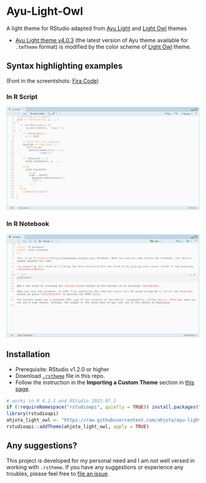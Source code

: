 # Ayu-Light-Owl
A light theme for RStudio adapted from [Ayu Light](https://github.com/dempfi/ayu) and [Light Owl](https://github.com/sdras/night-owl-vscode-theme) themes

* [Ayu Light theme v4.0.3](https://github.com/dempfi/ayu/releases/tag/4.0.3) (the latest version of Ayu theme available for `.tmTheme` format) is modified by the color scheme of [Light Owl](https://github.com/sdras/night-owl-vscode-theme) theme.


## Syntax highlighting examples 
(Font in the screentshots: [Fira Code](https://github.com/tonsky/FiraCode))

### In R Script

![](images/ayu-light-owl-script-screenshot.png)

### In R Notebook

![](images/ayu-light-owl-notebook-screenshot.png)

## Installation
* Prerequisite: RStudio v1.2.0 or higher
* Download [`.rstheme`](/ayu-light-owl.rstheme) file in this repo.
* Follow the instruction in the **Importing a Custom Theme** section in [this page](https://blog.rstudio.com/2018/10/29/rstudio-ide-custom-theme-support/).

```R
# works in R 4.2.1 and RStudio 2022.07.1
if (!requireNamespace("rstudioapi", quietly = TRUE)) install.packages("rstudioapi")
library(rstudioapi)
ahjota_light_owl <- "https://raw.githubusercontent.com/ahjota/ayu-light-owl/master/ayu-light-owl.rstheme"
rstudioapi::addTheme(ahjota_light_owl, apply = TRUE)
```

## Any suggestions?
This project is developed for my personal need and I am not well versed in working with `.rstheme`. If you have any suggestions or experience any troubles, please feel free to [file an issue](https://github.com/js-oh/ayu-light-owl/issues).
